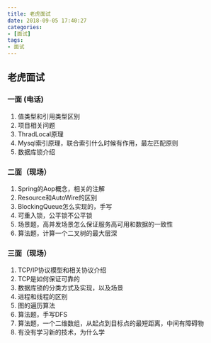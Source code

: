 ```yaml
---
title: 老虎面试
date: 2018-09-05 17:40:27
categories: 
- [面试]
tags:
- 面试
---
```




## 老虎面试

### 一面 (电话)

1. 值类型和引用类型区别
2. 项目相关问题
3. ThradLocal原理
4. Mysql索引原理，联合索引什么时候有作用，最左匹配原则
5. 数据库锁介绍

### 二面（现场）

1. Spring的Aop概念，相关的注解
2. Resource和AutoWire的区别
3. BlockingQueue怎么实现的，手写
4. 可重入锁，公平锁不公平锁
5. 场景题，高并发场景怎么保证服务高可用和数据的一致性
6. 算法题，计算一个二叉树的最大层深

### 三面（现场）

1. TCP/IP协议模型和相关协议介绍
2. TCP是如何保证可靠的
3. 数据库锁的分类方式及实现，以及场景
4. 进程和线程的区别
5. 图的遍历算法
6. 算法题，手写DFS
7. 算法题，一个二维数组，从起点到目标点的最短距离，中间有障碍物
8. 有没有学习新的技术，为什么学